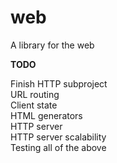 # web
 A library for the web

**TODO**

Finish HTTP subproject\
URL routing\
Client state\
HTML generators\
HTTP server\
HTTP server scalability\
Testing all of the above  